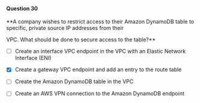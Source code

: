 #### Question  30


**A company wishes to restrict access to their Amazon DynamoDB table to specific, private source IP addresses from their

VPC. What should be done to secure access to the table?**


- [ ] Create an interface VPC endpoint in the VPC with an Elastic Network Interface (ENI)


- [x] Create a gateway VPC endpoint and add an entry to the route table


- [ ] Create the Amazon DynamoDB table in the VPC


- [ ] Create an AWS VPN connection to the Amazon DynamoDB endpoint

